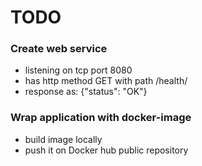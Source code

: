 # TODO

### Create web service
* listening on tcp port 8080
* has http method GET with path /health/
* response as: {"status": "OK"}

### Wrap application with docker-image 
* build image locally
* push it on Docker hub public repository

